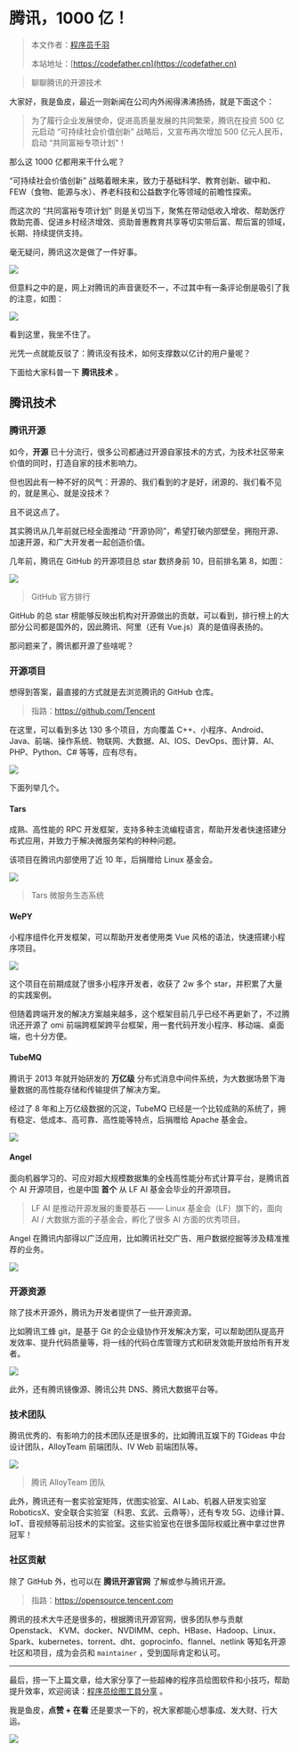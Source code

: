 # 腾讯，1000 亿！

> 本文作者：[程序员千羽](https://yuyuanweb.feishu.cn/wiki/Abldw5WkjidySxkKxU2cQdAtnah)
>
> 本站地址：[https://codefather.cn](https://codefather.cn)

> 聊聊腾讯的开源技术

大家好，我是鱼皮，最近一则新闻在公司内外闹得沸沸扬扬，就是下面这个：

> 为了履行企业发展使命，促进高质量发展的共同繁荣，腾讯在投资 500 亿元启动 “可持续社会价值创新” 战略后，又宣布再次增加 500 亿元人民币，启动 “共同富裕专项计划”！

那么这 1000 亿都用来干什么呢？

“可持续社会价值创新” 战略着眼未来，致力于基础科学、教育创新、碳中和、FEW（食物、能源与水）、养老科技和公益数字化等领域的前瞻性探索。

而这次的 “共同富裕专项计划”  则是关切当下，聚焦在带动低收入增收、帮助医疗救助完善、促进乡村经济增效、资助普惠教育共享等切实带后富、帮后富的领域，长期、持续提供支持。

毫无疑问，腾讯这次是做了一件好事。

![](https://pic.yupi.icu/5563/202311091223057.png)

但意料之中的是，网上对腾讯的声音褒贬不一，不过其中有一条评论倒是吸引了我的注意，如图：

![](https://pic.yupi.icu/5563/202311091223033.png)

看到这里，我坐不住了。

光凭一点就能反驳了：腾讯没有技术，如何支撑数以亿计的用户量呢？

下面给大家科普一下 **腾讯技术** 。

## 腾讯技术

### 腾讯开源

如今，**开源** 已十分流行，很多公司都通过开源自家技术的方式，为技术社区带来价值的同时，打造自家的技术影响力。

但也因此有一种不好的风气：开源的、我们看到的才是好，闭源的、我们看不见的，就是黑心、就是没技术？

且不说这点了。

其实腾讯从几年前就已经全面推动 “开源协同”，希望打破内部壁垒，拥抱开源、加速开源，和广大开发者一起创造价值。

几年前，腾讯在 GitHub 的开源项目总 star 数挤身前 10，目前排名第 8，如图：

![](https://pic.yupi.icu/5563/202311091223046.png)

> GitHub 官方排行

GitHub 的总 star 榜能够反映出机构对开源做出的贡献，可以看到，排行榜上的大部分公司都是国外的，因此腾讯、阿里（还有 Vue.js）真的是值得表扬的。

那问题来了，腾讯都开源了些啥呢？

### 开源项目

想得到答案，最直接的方式就是去浏览腾讯的 GitHub 仓库。

> 指路：https://github.com/Tencent

在这里，可以看到多达 130 多个项目，方向覆盖 C++、小程序、Android、Java、前端、操作系统、物联网、大数据、AI、IOS、DevOps、图计算、AI、PHP、Python、C# 等等，应有尽有。

![](https://pic.yupi.icu/5563/202311091223051.png)

下面列举几个。

#### Tars

成熟、高性能的 RPC 开发框架，支持多种主流编程语言，帮助开发者快速搭建分布式应用，并致力于解决微服务架构的种种问题。

该项目在腾讯内部使用了近 10 年，后捐赠给 Linux 基金会。

![](https://pic.yupi.icu/5563/202311091223070.png)

> Tars 微服务生态系统

#### WePY

小程序组件化开发框架，可以帮助开发者使用类 Vue 风格的语法，快速搭建小程序项目。

![](https://pic.yupi.icu/5563/202311091223982.png)

这个项目在前期成就了很多小程序开发者，收获了 2w 多个 star，并积累了大量的实践案例。

但随着跨端开发的解决方案越来越多，这个框架目前几乎已经不再更新了，不过腾讯还开源了 omi 前端跨框架跨平台框架，用一套代码开发小程序、移动端、桌面端，也十分方便。

#### TubeMQ

腾讯于 2013 年就开始研发的 **万亿级** 分布式消息中间件系统，为大数据场景下海量数据的高性能存储和传输提供了解决方案。

经过了 8 年和上万亿级数据的沉淀，TubeMQ 已经是一个比较成熟的系统了，拥有稳定、低成本、高可靠、高性能等特点，后捐赠给 Apache 基金会。

![](https://pic.yupi.icu/5563/202311091223533.jpeg)

#### Angel

面向机器学习的、可应对超大规模数据集的全栈高性能分布式计算平台，是腾讯首个 AI 开源项目，也是中国 **首个** 从 LF AI 基金会毕业的开源项目。

> LF AI 是推动开源发展的重要基石 —— Linux 基金会（LF）旗下的，面向 AI / 大数据方面的子基金会，孵化了很多 AI 方面的优秀项目。

Angel 在腾讯内部得以广泛应用，比如腾讯社交广告、用户数据挖掘等涉及精准推荐的业务。

![](https://pic.yupi.icu/5563/202311091223532.png)

### 开源资源

除了技术开源外，腾讯为开发者提供了一些开源资源。

比如腾讯工蜂 git，是基于 Git 的企业级协作开发解决方案，可以帮助团队提高开发效率、提升代码质量等，将一线的代码仓库管理方式和研发效能开放给所有开发者。

![](https://pic.yupi.icu/5563/202311091223606.png)

此外，还有腾讯镜像源、腾讯公共 DNS、腾讯大数据平台等。

### 技术团队

腾讯优秀的、有影响力的技术团队还是很多的，比如腾讯互娱下的 TGideas 中台设计团队，AlloyTeam 前端团队、IV Web 前端团队等。

![](https://pic.yupi.icu/5563/202311091223599.jpeg)

> 腾讯 AlloyTeam 团队

此外，腾讯还有一套实验室矩阵，优图实验室、AI Lab、机器人研发实验室 RoboticsX、安全联合实验室（科恩、玄武、云鼎等），还有专攻 5G、边缘计算、IoT、音视频等前沿技术的实验室。这些实验室也在很多国际权威比赛中拿过世界冠军！

### 社区贡献

除了 GitHub 外，也可以在 **腾讯开源官网** 了解或参与腾讯开源。

> 指路：https://opensource.tencent.com

腾讯的技术大牛还是很多的，根据腾讯开源官网，很多团队参与贡献 Openstack、 KVM、docker、NVDIMM、ceph、HBase、Hadoop、Linux、Spark、kubernetes、torrent、dht、goprocinfo、flannel、netlink 等知名开源社区和项目，成为会员和 `maintainer` ，受到国际肯定和认可。



------


最后，捞一下上篇文章，给大家分享了一些超棒的程序员绘图软件和小技巧，帮助提升效率，欢迎阅读：[程序员绘图工具分享](https://mp.weixin.qq.com/s?__biz=MzI1NDczNTAwMA==&mid=2247500493&idx=1&sn=26433cdde06f2bde7a1799564793c991&scene=21#wechat_redirect) 。

我是鱼皮，**点赞 + 在看** 还是要求一下的，祝大家都能心想事成、发大财、行大运。

![](https://pic.yupi.icu/5563/202311091223621.png)